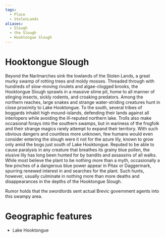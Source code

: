 ```yaml
---
tags:
  - Place
  - StolenLands
aliases:
  - Slough
  - the Slough
  - Hooktongue Slough
---
```

# Hooktongue Slough
Beyond the Narlmarches sink the lowlands of the Stolen Lands, a great murky swamp of rotting trees and moldy mosses. Threaded through with hundreds of slow-moving rivulets and algae-clogged brooks, the Hooktongue Slough sprawls in a massive slime pit, home to all manner of stinging insects, sickly rodents, and croaking predators. Among the northern reaches, large snakes and strange water-striding creatures hunt in close proximity to Lake Hooktongue. To the south, several tribes of boggards inhabit high mound-islands, defending their lands against all interlopers while avoiding the ill-reputed northern lake. Trolls also make occasional forays into the southern swamps, but in wariness of the frogfolk and their strange magics rarely attempt to expand their territory. With such obvious dangers and countless more unknown, few humans would even consider entering the slough were it not for the azure lily, known to grow only amid the bogs just south of Lake Hooktongue. Reputed to be able to cause paralysis in any creature that breathes its grainy blue pollen, the elusive lily has long been hunted for by bandits and assassins of all walks. While most believe the plant to be nothing more than a myth, occasionally a few pinches of a dangerous blue power appear in Pitax or Daggermark, spurring renewed interest in and searches for the plant. Such hunts, however, usually culminate in nothing more than more deaths and disappearances in the depths of the Hooktongue Slough.

Rumor holds that the swordlords sent actual Brevic government agents into this swampy area.

# Geographic features 
* Lake Hooktongue